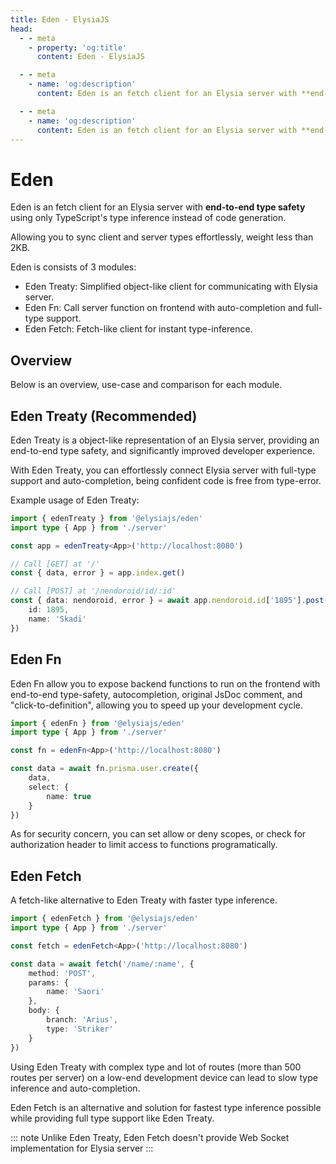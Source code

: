 ```yaml
---
title: Eden - ElysiaJS
head:
  - - meta
    - property: 'og:title'
      content: Eden - ElysiaJS

  - - meta
    - name: 'og:description'
      content: Eden is an fetch client for an Elysia server with **end-to-end type safety** using only TypeScript's type inference instead of code generation. Allowing you to sync client and server types effortlessly. Eden is consists of 3 modules, "Eden Treaty", a simplified object-like client for communicating with Elysia server. "Eden Fn", call server function on frontend with auto-completion and full-type support. and "Eden Fetch", Fetch-like client for instant type-inference.

  - - meta
    - name: 'og:description'
      content: Eden is an fetch client for an Elysia server with **end-to-end type safety** using only TypeScript's type inference instead of code generation. Allowing you to sync client and server types effortlessly. Eden is consists of 3 modules, "Eden Treaty", a simplified object-like client for communicating with Elysia server. "Eden Fn", call server function on frontend with auto-completion and full-type support. and "Eden Fetch", Fetch-like client for instant type-inference.
---
```


# Eden
Eden is an fetch client for an Elysia server with **end-to-end type safety** using only TypeScript's type inference instead of code generation. 

Allowing you to sync client and server types effortlessly, weight less than 2KB.

Eden is consists of 3 modules:
- Eden Treaty: Simplified object-like client for communicating with Elysia server.
- Eden Fn: Call server function on frontend with auto-completion and full-type support.
- Eden Fetch: Fetch-like client for instant type-inference.

## Overview
Below is an overview, use-case and comparison for each module.

## Eden Treaty (Recommended)
Eden Treaty is a object-like representation of an Elysia server, providing an end-to-end type safety, and significantly improved developer experience.

With Eden Treaty, you can effortlessly connect Elysia server with full-type support and auto-completion, being confident code is free from type-error.

Example usage of Eden Treaty:
```typescript
import { edenTreaty } from '@elysiajs/eden'
import type { App } from './server'

const app = edenTreaty<App>('http://localhost:8080')

// Call [GET] at '/'
const { data, error } = app.index.get()

// Call [POST] at '/nendoroid/id/:id'
const { data: nendoroid, error } = await app.nendoroid.id['1895'].post({
    id: 1895,
    name: 'Skadi'
})
```

## Eden Fn
Eden Fn allow you to expose backend functions to run on the frontend with end-to-end type-safety, autocompletion, original JsDoc comment, and "click-to-definition", allowing you to speed up your development cycle.

```typescript
import { edenFn } from '@elysiajs/eden'
import type { App } from './server'

const fn = edenFn<App>('http://localhost:8080')

const data = await fn.prisma.user.create({
    data,
    select: {
        name: true
    }
})
```

As for security concern, you can set allow or deny scopes, or check for authorization header to limit access to functions programatically.

## Eden Fetch
A fetch-like alternative to Eden Treaty with faster type inference.
```typescript
import { edenFetch } from '@elysiajs/eden'
import type { App } from './server'

const fetch = edenFetch<App>('http://localhost:8080')

const data = await fetch('/name/:name', {
    method: 'POST',
    params: {
        name: 'Saori'
    },
    body: {
        branch: 'Arius',
        type: 'Striker'
    }
})
```

Using Eden Treaty with complex type and lot of routes (more than 500 routes per server) on a low-end development device can lead to slow type inference and auto-completion.

Eden Fetch is an alternative and solution for fastest type inference possible while providing full type support like Eden Treaty.

::: note
Unlike Eden Treaty, Eden Fetch doesn't provide Web Socket implementation for Elysia server
:::
